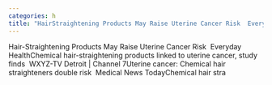 ```yaml
---
categories: h
title: "HairStraightening Products May Raise Uterine Cancer Risk  Everyday Health"
---
```

Hair-Straightening Products May Raise Uterine Cancer Risk&nbsp;&nbsp;Everyday HealthChemical hair-straightening products linked to uterine cancer, study finds&nbsp;&nbsp;WXYZ-TV Detroit | Channel 7Uterine cancer: Chemical hair straighteners double risk&nbsp;&nbsp;Medical News TodayChemical hair stra